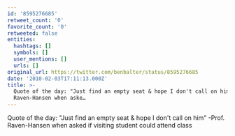 ```yaml
---
id: '8595276685'
retweet_count: '0'
favorite_count: '0'
retweeted: false
entities:
  hashtags: []
  symbols: []
  user_mentions: []
  urls: []
original_url: https://twitter.com/benbalter/status/8595276685
date: '2010-02-03T17:11:13.000Z'
title: >-
  Quote of the day: "Just find an empty seat & hope I don't call on him" -Prof.
  Raven-Hansen when aske…
---
```


Quote of the day: "Just find an empty seat & hope I don't call on him" -Prof. Raven-Hansen when asked if visiting student could attend class